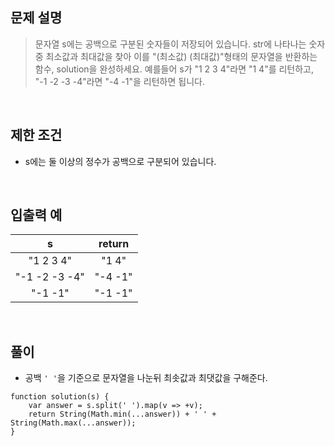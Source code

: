 ## 문제 설명

> 문자열 s에는 공백으로 구분된 숫자들이 저장되어 있습니다. str에 나타나는 숫자 중 최소값과 최대값을 찾아 이를 "(최소값) (최대값)"형태의 문자열을 반환하는 함수, solution을 완성하세요.
예를들어 s가 "1 2 3 4"라면 "1 4"를 리턴하고, "-1 -2 -3 -4"라면 "-4 -1"을 리턴하면 됩니다.

<br>

## 제한 조건

- s에는 둘 이상의 정수가 공백으로 구분되어 있습니다.

<br>

## 입출력 예

|s	|return|
|:-:|:-:|
|"1 2 3 4"	|"1 4"|
|"-1 -2 -3 -4"	|"-4 -1"|
|"-1 -1"	|"-1 -1"|

<br>

## 풀이

- 공백 `' '`을 기준으로 문자열을 나눈뒤 최솟값과 최댓값을 구해준다.

```
function solution(s) {
    var answer = s.split(' ').map(v => +v);
    return String(Math.min(...answer)) + ' ' + String(Math.max(...answer));
}
```